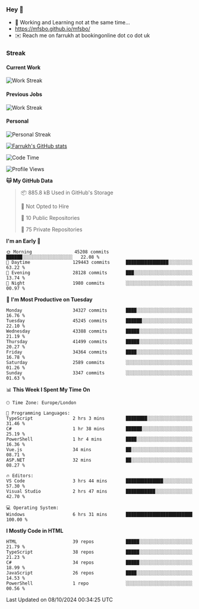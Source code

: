 ### Hey 👋

- 🏃 Working and Learning not at the same time...
- https://mfsbo.github.io/mfsbo/
- ✉️ Reach me on farrukh at bookingonline dot co dot uk

### Streak
#### Current Work
![Work Streak](https://streak-stats.demolab.com/?user=mfsbo)
#### Previous Jobs
![Work Streak](https://streak-stats.demolab.com/?user=farrukhcw)
#### Personal
![Personal Streak](https://streak-stats.demolab.com/?user=farrukhsubhani)

[![Farrukh's GitHub stats](https://github-readme-stats.vercel.app/api?username=mfsbo&hide=stars&count_private=true)](https://github.com/mfsbo/)

<!--START_SECTION:waka-->
![Code Time](http://img.shields.io/badge/Code%20Time-756%20hrs%203%20mins-blue)

![Profile Views](http://img.shields.io/badge/Profile%20Views-0-blue)

**🐱 My GitHub Data** 

> 📦 885.8 kB Used in GitHub's Storage 
 > 
> 🚫 Not Opted to Hire
 > 
> 📜 10 Public Repositories 
 > 
> 🔑 75 Private Repositories 
 > 
**I'm an Early 🐤** 

```text
🌞 Morning                45208 commits       ██████░░░░░░░░░░░░░░░░░░░   22.08 % 
🌆 Daytime                129443 commits      ████████████████░░░░░░░░░   63.22 % 
🌃 Evening                28128 commits       ███░░░░░░░░░░░░░░░░░░░░░░   13.74 % 
🌙 Night                  1980 commits        ░░░░░░░░░░░░░░░░░░░░░░░░░   00.97 % 
```
📅 **I'm Most Productive on Tuesday** 

```text
Monday                   34327 commits       ████░░░░░░░░░░░░░░░░░░░░░   16.76 % 
Tuesday                  45245 commits       ██████░░░░░░░░░░░░░░░░░░░   22.10 % 
Wednesday                43388 commits       █████░░░░░░░░░░░░░░░░░░░░   21.19 % 
Thursday                 41499 commits       █████░░░░░░░░░░░░░░░░░░░░   20.27 % 
Friday                   34364 commits       ████░░░░░░░░░░░░░░░░░░░░░   16.78 % 
Saturday                 2589 commits        ░░░░░░░░░░░░░░░░░░░░░░░░░   01.26 % 
Sunday                   3347 commits        ░░░░░░░░░░░░░░░░░░░░░░░░░   01.63 % 
```


📊 **This Week I Spent My Time On** 

```text
🕑︎ Time Zone: Europe/London

💬 Programming Languages: 
TypeScript               2 hrs 3 mins        ████████░░░░░░░░░░░░░░░░░   31.46 % 
C#                       1 hr 38 mins        ██████░░░░░░░░░░░░░░░░░░░   25.19 % 
PowerShell               1 hr 4 mins         ████░░░░░░░░░░░░░░░░░░░░░   16.36 % 
Vue.js                   34 mins             ██░░░░░░░░░░░░░░░░░░░░░░░   08.71 % 
ASP.NET                  32 mins             ██░░░░░░░░░░░░░░░░░░░░░░░   08.27 % 

🔥 Editors: 
VS Code                  3 hrs 44 mins       ██████████████░░░░░░░░░░░   57.30 % 
Visual Studio            2 hrs 47 mins       ███████████░░░░░░░░░░░░░░   42.70 % 

💻 Operating System: 
Windows                  6 hrs 31 mins       █████████████████████████   100.00 % 
```

**I Mostly Code in HTML** 

```text
HTML                     39 repos            █████░░░░░░░░░░░░░░░░░░░░   21.79 % 
TypeScript               38 repos            █████░░░░░░░░░░░░░░░░░░░░   21.23 % 
C#                       34 repos            █████░░░░░░░░░░░░░░░░░░░░   18.99 % 
JavaScript               26 repos            ████░░░░░░░░░░░░░░░░░░░░░   14.53 % 
PowerShell               1 repo              ░░░░░░░░░░░░░░░░░░░░░░░░░   00.56 % 
```




 Last Updated on 08/10/2024 00:34:25 UTC
<!--END_SECTION:waka-->
<!--
**mfsbo/mfsbo** is a ✨ _special_ ✨ repository because its `README.md` (this file) appears on your GitHub profile.

Here are some ideas to get you started:

- 🔭 I’m currently working on ...
- 🌱 I’m currently learning ...
- 👯 I’m looking to collaborate on ...
- 🤔 I’m looking for help with ...
- 💬 Ask me about ...
- 📫 How to reach me: ...
- 😄 Pronouns: ...
- ⚡ Fun fact: ...
-->
